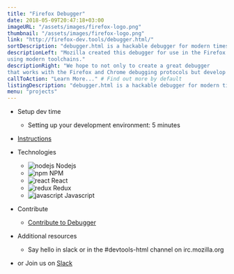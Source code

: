 ```yaml
---
title: "Firefox Debugger"
date: 2018-05-09T20:47:18+03:00
imageURL: "/assets/images/firefox-logo.png"
thumbnail: "/assets/images/firefox-logo.png"
link: "http://firefox-dev.tools/debugger.html/"
sortDescription: "debugger.html is a hackable debugger for modern times, built from the ground up using React and Redux. It is designed to be approachable, yet powerful."
descriptionLeft: "Mozilla created this debugger for use in the Firefox Developer Tools. And we've purposely created this project in GitHub,
using modern toolchains."
descriptionRight: "We hope to not only to create a great debugger
that works with the Firefox and Chrome debugging protocols but develop a broader community that wants to create great tools for the web."
callToAction: "Learn More..." # Find out more by default
listingDescription: "debugger.html is a hackable debugger for modern times, built from the ground up using React and Redux." # The description of the project for the project listing, if no description is provided the content of the sortDescription will be used
menu: "projects"
---
```


- Setup dev time

  - Setting up your development environment: 5 minutes

* [Instructions](http://firefox-dev.tools/debugger.html/CONTRIBUTING.html#getting-started-runner)

* Technologies

  - ![nodejs](/assets/images/nodejs.png) Nodejs
  - ![npm](/assets/images/npm.png) NPM
  - ![react](/assets/images/react.png) React
  - ![redux](/assets/images/redux.png) Redux
  - ![javascript](/assets/images/js.jpg) Javascript

* Contribute

  - [Contribute to Debugger](http://firefox-dev.tools/debugger.html/CONTRIBUTING.html#getting-started-runner)

* Additional resources

  - Say hello in slack or in the #devtools-html channel on irc.mozilla.org

- or Join us on [Slack](https://devtools-html-slack.herokuapp.com/)

